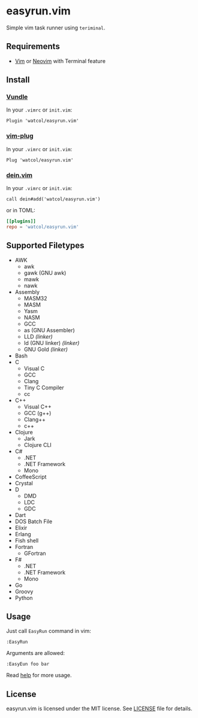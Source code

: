 # easyrun.vim
Simple vim task runner using `teriminal`.

## Requirements
- [Vim](https://github.com/vim/vim) or [Neovim](https://github.com/neovim/neovim) with Terminal feature

## Install
### [Vundle](https://github.com/VundleVim/Vundle.vim)
In your `.vimrc` or `init.vim`:
```vim
Plugin 'watcol/easyrun.vim'
```

### [vim-plug](https://github.com/junegunn/vim-plug)
In your `.vimrc` or `init.vim`:
```vim
Plug 'watcol/easyrun.vim'
```

### [dein.vim](https://github.com/Shougo/dein.vim)
In your `.vimrc` or `init.vim`:
```vim
call dein#add('watcol/easyrun.vim')
```
or in TOML:
```toml
[[plugins]]
repo = 'watcol/easyrun.vim'
```

## Supported Filetypes
- AWK
  - awk
  - gawk (GNU awk)
  - mawk
  - nawk
- Assembly
  - MASM32
  - MASM
  - Yasm
  - NASM
  - GCC
  - as (GNU Assembler)
  - LLD *(linker)*
  - ld (GNU linker) *(linker)*
  - GNU Gold *(linker)*
- Bash
- C
  - Visual C
  - GCC
  - Clang
  - Tiny C Compiler
  - cc
- C++
  - Visual C++
  - GCC (g++)
  - Clang++
  - c++
- Clojure
  - Jark
  - Clojure CLI
- C#
  - .NET
  - .NET Framework
  - Mono
- CoffeeScript
- Crystal
- D
  - DMD
  - LDC
  - GDC
- Dart
- DOS Batch File
- Elixir
- Erlang
- Fish shell
- Fortran
  - GFortran
- F#
  - .NET
  - .NET Framework
  - Mono
- Go
- Groovy
- Python

## Usage
Just call `EasyRun` command in vim:
```vim
:EasyRun
```
Arguments are allowed:
```vim
:EasyEun foo bar
```

Read [help](doc/easyrun.txt) for more usage.

## License
easyrun.vim is licensed under the MIT license. See [LICENSE](LICENSE) file for details.
